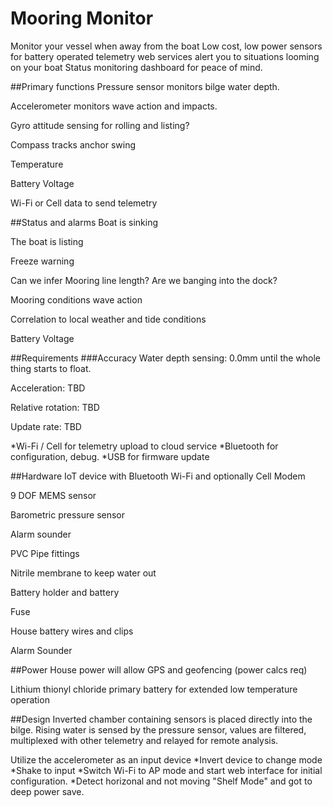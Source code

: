 # Mooring Monitor
Monitor your vessel when away from the boat
Low cost, low power sensors for battery operated telemetry
web services alert you to situations looming on your boat
Status monitoring dashboard for peace of mind.

##Primary functions
Pressure sensor monitors bilge water depth. 

Accelerometer monitors wave action and impacts.

Gyro attitude sensing for rolling and listing?

Compass tracks anchor swing

Temperature

Battery Voltage

Wi-Fi or Cell data to send telemetry

##Status and alarms
Boat is sinking

The boat is listing

Freeze warning

Can we infer Mooring line length? Are we banging into the dock?

Mooring conditions wave action

Correlation to local weather and tide conditions

Battery Voltage

##Requirements
###Accuracy
Water depth sensing:  0.0mm until the whole thing starts to float.

Acceleration: TBD

Relative rotation: TBD

Update rate: TBD

*Wi-Fi / Cell for telemetry upload to cloud service
*Bluetooth for configuration, debug.
*USB for firmware update

##Hardware
IoT device with Bluetooth Wi-Fi and optionally Cell Modem

9 DOF MEMS sensor

Barometric pressure sensor

Alarm sounder

PVC Pipe fittings

Nitrile membrane to keep water out

Battery holder and battery

Fuse

House battery wires and clips

Alarm Sounder

##Power
House power will allow GPS and geofencing (power calcs req)

Lithium thionyl chloride primary battery for extended low temperature  operation

##Design
Inverted chamber containing sensors is placed directly into the bilge.
Rising water is sensed by the pressure sensor, values are filtered, multiplexed with other telemetry and relayed for remote analysis.

Utilize the accelerometer as an input device
  *Invert device to change mode 
  *Shake to input
  *Switch Wi-Fi to AP mode and start web interface for initial configuration.
  *Detect horizonal and not moving "Shelf Mode" and got to deep power save.
  

